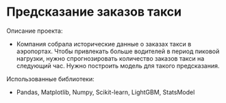 # Предсказание заказов такси

Описание проекта:

  - Компания собрала исторические данные о заказах такси в аэропортах. Чтобы привлекать больше водителей в период пиковой нагрузки, нужно спрогнозировать количество заказов такси на следующий час. Нужно построить модель для такого предсказания.

Использованные библиотеки:

  - Pandas, Matplotlib, Numpy, Scikit-learn, LightGBM, StatsModel

